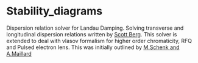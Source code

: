 # Stability_diagrams
Dispersion relation solver for Landau Damping.
Solving transverse and longitudinal dispersion relations written by [Scott Berg](https://doi.org/10.1109/PAC.1997.750810).
This solver is extended to deal with vlasov formalism for higher order chromaticity, RFQ and Pulsed electron lens. This was initially outlined by [M.Schenk and A.Maillard](https://doi.org/10.1103/PhysRevAccelBeams.21.084402)